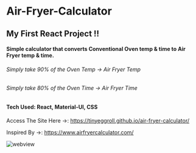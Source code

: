 # Air-Fryer-Calculator


## My First React Project !!
#### Simple calculator that converts Conventional Oven temp & time to Air Fryer temp & time.

###### Simply take 90% of the Oven Temp -> Air Fryer Temp
###### Simply take 80% of the Oven Time -> Air Fryer Time


#### Tech Used: React, Material-UI, CSS 

Access The Site Here ->: https://tinyeggroll.github.io/air-fryer-calculator/

Inspired By ->: https://www.airfryercalculator.com/



![webview](https://user-images.githubusercontent.com/60073154/128086243-1e64b8f1-6f2d-4c88-bbb4-817dc1c5a122.png)
